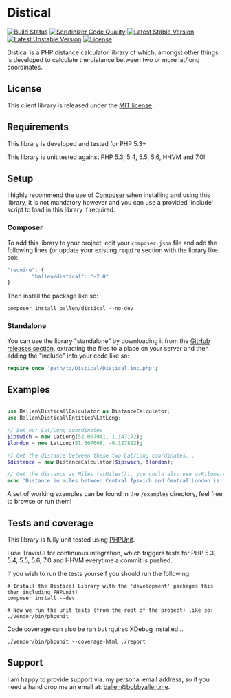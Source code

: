 # Distical

[![Build Status](https://travis-ci.org/bobsta63/distical.svg)](https://travis-ci.org/bobsta63/distical)
[![Scrutinizer Code Quality](https://scrutinizer-ci.com/g/bobsta63/distical/badges/quality-score.png?b=master)](https://scrutinizer-ci.com/g/bobsta63/distical/?branch=master)
[![Latest Stable Version](https://poser.pugx.org/ballen/distical/v/stable)](https://packagist.org/packages/ballen/distical) [![Latest Unstable Version](https://poser.pugx.org/ballen/distical/v/unstable)](https://packagist.org/packages/ballen/distical) [![License](https://poser.pugx.org/ballen/distical/license)](https://packagist.org/packages/ballen/distical)

Distical is a PHP distance calculator library of which, amongst other things is developed to calculate the distance between two or more lat/long coordinates.

## License

This client library is released under the [MIT license](LICENSE).

## Requirements

This library is developed and tested for PHP 5.3+

This library is unit tested against PHP 5.3, 5.4, 5.5, 5.6, HHVM and 7.0!

## Setup

I highly recommend the use of [Composer](https://getcomposer.org/) when installing and using this library, it is not mandatory however and you can use a provided 'include' script to load in this library if required.

### Composer

To add this library to your project, edit your ``composer.json`` file and add the following lines (or update your existing ``require`` section with the library like so):

```php
"require": {
        "ballen/distical": "~2.0"
}
```

Then install the package like so:

```
composer install ballen/distical --no-dev
```

### Standalone

You can use the library "standalone" by downloading it from the [GitHub releases section](https://github.com/bobsta63/distical/releases), extracting the files to a place on your server and then adding the "include" into your code like so:

```php
require_once 'path/to/Distical/Distical.inc.php';
```

## Examples

```php

use Ballen\Distical\Calculator as DistanceCalculator;
use Ballen\Distical\Entities\LatLong;

// Set our Lat/Long coordinates
$ipswich = new LatLong(52.057941, 1.147172);
$london = new LatLong(51.507608, -0.127822);

// Get the distance between these two Lat/Long coordinates...
$distance = new DistanceCalculator($ipswich, $london);

// Get the distance as Miles (asMiles()), you could also use asKilometres() or asNauticalMiles() distance conversions too!
echo 'Distance in miles between Central Ipswich and Central London is: ' . $distance->asMiles();
```

A set of working examples can be found in the ``/examples`` directory, feel free to browse or run them!

## Tests and coverage

This library is fully unit tested using [PHPUnit](https://phpunit.de/).

I use TravisCI for continuous integration, which triggers tests for PHP 5.3, 5.4, 5.5, 5.6, 7.0 and HHVM everytime a commit is pushed.

If you wish to run the tests yourself you should run the following:

```
# Install the Distical Library with the 'development' packages this then including PHPUnit!
composer install --dev

# Now we run the unit tests (from the root of the project) like so:
./vendor/bin/phpunit
```

Code coverage can also be ran but rquires XDebug installed...
```
./vendor/bin/phpunit --coverage-html ./report
```

## Support

I am happy to provide support via. my personal email address, so if you need a hand drop me an email at: [ballen@bobbyallen.me](mailto:ballen@bobbyallen.me).

